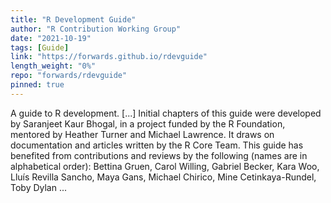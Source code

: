 ```yaml
---
title: "R Development Guide"
author: "R Contribution Working Group"
date: "2021-10-19"
tags: [Guide]
link: "https://forwards.github.io/rdevguide"
length_weight: "0%"
repo: "forwards/rdevguide"
pinned: true
---
```


A guide to R development. [...] Initial chapters of this guide were developed by Saranjeet Kaur Bhogal, in a project funded by the R Foundation, mentored by Heather Turner and Michael Lawrence. It draws on documentation and articles written by the R Core Team. This guide has benefited from contributions and reviews by the following (names are in alphabetical order): Bettina Gruen, Carol Willing, Gabriel Becker, Kara Woo, Lluís Revilla Sancho, Maya Gans, Michael Chirico, Mine Cetinkaya-Rundel, Toby Dylan ...
